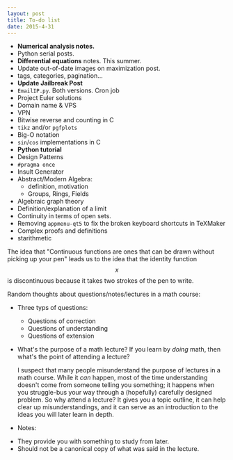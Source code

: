 ```yaml
---
layout: post
title: To-do list
date: 2015-4-31
---
```


* **Numerical analysis notes.**
* Python serial posts.
* **Differential equations** notes. This summer.
* Update out-of-date images on maximization post.
* tags, categories, pagination...
* **Update Jailbreak Post**
* `EmailIP.py`. Both versions. Cron job
* Project Euler solutions
* Domain name & VPS
* VPN
* Bitwise reverse and counting in C
* `tikz` and/or `pgfplots`
* Big-O notation
* `sin`/`cos` implementations in C
* **Python tutorial**
* Design Patterns
* `#pragma once`
* Insult Generator
* Abstract/Modern Algebra:
  - definition, motivation
  - Groups, Rings, Fields
* Algebraic graph theory
* Definition/explanation of a limit
* Continuity in terms of open sets.
* Removing `appmenu-qt5` to fix the broken keyboard shortcuts in TeXMaker
* Complex proofs and definitions
* starithmetic

The idea that "Continuous functions are ones that can be drawn without picking up your pen" leads us to the idea that the identity function $$x$$ is discontinuous because it takes two strokes of the pen to write.

Random thoughts about questions/notes/lectures in a math course:

* Three typs of questions:
  - Questions of correction
  - Questions of understanding
  - Questions of extension
* What's the purpose of a math lecture? If you learn by *doing* math, then what's the point of attending a lecture?

  I suspect that many people misunderstand the purpose of lectures in a math course. While it *can* happen, most of the time understanding doesn't come from someone telling you something; it happens when you struggle-bus your way through a (hopefully) carefully designed problem. So why attend a lecture? It gives you a topic outline, it can help clear up misunderstandings, and it can serve as an introduction to the ideas you will later learn in depth.

 * Notes:
  - They provide you with something to study from later.
  - Should not be a canonical copy of what was said in the lecture.
